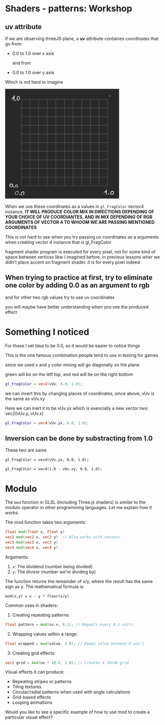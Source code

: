 # Shaders - patterns: Workshop

## uv attribute

If we are observing threeJS plane, a **uv** attribute containes coordinates that
go from:

- 0.0 to 1.0 over x axis

  and from

- 0.0 to 1.0 over y axis

Which is not hard to imagine

![uv coords](/images/Screenshot%20from%202024-11-08%2020-01-04.png)

When we use these coordinates as a values in `gl_FragColor` vector4 instance, **IT WILL PRODUCE COLOR MIX IN DIRECTIONS DEPENDING OF YOUR CHOICE OF UV COORDIANTES, AND IN MIX DEPENDING OF RGB ARGUMENTS OF VECTOR 4 TO WHOOM WE ARE PASSING MENTIONED COORDINATES**

This is not hard to see when you try passing uv coordinates as a arguments when creating vector 4 instance that is gl_FragColor

fragment shader program is executed for every pixel, not for some kind of space between vertices likw I imagined before, in previous lessons wher we didn't place accent on fragment shader. it is for every pixel indeed

## When trying to practice at first, try to eliminate one color by adding 0.0 as an argument to rgb

and for other two rgb values try to use uv coordinates

you will maybe have better understanding when you see the produced effect

# Something I noticed

For these I set blue to be 0.0, so it would be easier to notice things

This is the one famous combination people tend to use in testing for games

since we used x and y color mixing will go diagonally on the plane

green will be on the left top, and red will be on the right bottom

```glsl
gl_FragColor = vec4(vUv, 0.0, 1.0);
```

we can invert this by changing places of coordinates, since above, vUv is the same as vUv.xy

Here we can inert it to be vUv.yx which is esencially a new vector two: vec2(vUv.y, vUv.x)

```glsl
gl_FragColor = vec4(vUv.yx, 0.0, 1.0);
```

## Inversion can be done by substracting from 1.0

These two are same

```
gl_FragColor = vec4(vUv.yx, 0.0, 1.0);
```

```
gl_FragColor = vec4(1.0 - vUv.xy, 0.0, 1.0);
```

# Modulo

The `mod` function in GLSL (including Three.js shaders) is similar to the modulo operator in other programming languages. Let me explain how it works:

The mod function takes two arguments:

```glsl
float mod(float x, float y)
vec2 mod(vec2 x, vec2 y)  // Also works with vectors
vec3 mod(vec3 x, vec3 y)
vec4 mod(vec4 x, vec4 y)
```

Arguments:

1. `x`: The dividend (number being divided)
2. `y`: The divisor (number we're dividing by)

The function returns the remainder of x/y, where the result has the same sign as y. The mathematical formula is:

```
mod(x,y) = x - y * floor(x/y)
```

Common uses in shaders:

1. Creating repeating patterns:

```glsl
float pattern = mod(uv.x, 0.1); // Repeats every 0.1 units
```

2. Wrapping values within a range:

```glsl
float wrapped = mod(value, 1.0); // Keeps value between 0 and 1
```

3. Creating grid effects:

```glsl
vec2 grid = mod(uv * 10.0, 1.0); // Creates a 10x10 grid
```

Visual effects it can produce:

- Repeating stripes or patterns
- Tiling textures
- Circular/radial patterns when used with angle calculations
- Grid-based effects
- Looping animations

Would you like to see a specific example of how to use mod to create a particular visual effect?
